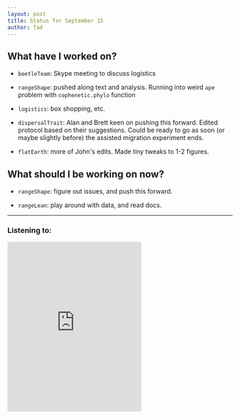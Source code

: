 ```yaml
---
layout: post
title: Status for September 15
author: Tad
---
```


## What have I worked on?

* `beetleTeam`: Skype meeting to discuss logistics

* `rangeShape`: pushed along text and analysis. Running into weird `ape` problem with `cophenetic.phylo` function

* `logistics`: box shopping, etc.

* `dispersalTrait`: Alan and Brett keen on pushing this forward. Edited protocol based on their suggestions. Could be ready to go as soon (or maybe slightly before) the assisted migration experiment ends.

* `flatEarth`: more of John's edits. Made tiny tweaks to 1-2 figures.



## What should I be working on now?

* `rangeShape`: figure out issues, and push this forward.

* `rangeLean`: play around with data, and read docs.


<!--* `rangeLean`: time to use data.table or ff to cram some decently sized data into R-->



---

### Listening to:
<iframe src="https://embed.spotify.com/?uri=spotify%3Atrack%3A6XyYSUudysDWutyxTmJkwP" width="300" height="380" frameborder="0" allowtransparency="true"></iframe>
 <i class='fa fa-code' style='color:pink'></i>
